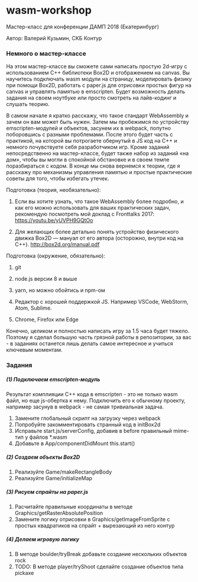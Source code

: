 # wasm-workshop

Мастер-класс для конференции ДАМП 2018 (Екатеринбург)

Автор: Валерий Кузьмин, СКБ Контур

### Немного о мастер-классе

На этом мастер-классе вы сможете сами написать простую 2d-игру с использованием C++ библиотеки Box2D и отображением на canvas. Вы научитесь подключать wasm модули на страницу, моделировать физику при помощи Box2D, работать c paper.js для отрисовки простых фигур на canvas и управлять памятью в emscripten. Будет возможность делать задания на своем ноутбуке или просто смотреть на лайв-кодинг и слушать теорию.

В самом начале я кратко расскажу, что такое стандарт WebAssembly и зачем он вам может быть нужен. Затем мы пробежимся по устройству emscripten-модулей и объектов, засунем их в webpack, попутно поборовшись с разными проблемами. После этого будет часть с практикой, на которой вы потрогаете обернутый в JS код на C++ и немного почувствуете себя разработчиком игр. Кроме заданий непосредственно на мастер-классе, будет также набор из заданий «на дом», чтобы вы могли в спокойной обстановке и в своем темпе поразбираться с кодом. В конце мы снова вернемся к теории, где я расскажу про механизмы управления памятью и простые практические советы для того, чтобы избегать утечек.

Подготовка (теория, необязательно):

1. Если вы хотите узнать, что такое WebAssembly более подробно, и как его можно использовать для ваших практических задач, рекомендую посмотреть мой доклад с Fronttalks 2017: https://youtu.be/yUVPH9GQtOo

2. Для желающих более детально понять устройство физического движка Box2D — мануал от его автора (осторожно, внутри код на C++). http://box2d.org/manual.pdf

Подготовка (окружение, обязательно):

1. git

2. node.js версии 8 и выше

3. yarn, но можно обойтись и npm-ом

4. Редактор с хорошей поддержкой JS. Например VSCode, WebStorm, Atom, Sublime.

5. Chrome, Firefox или Edge

Конечно, целиком и полностью написать игру за 1.5 часа будет тяжело. Поэтому я сделал большую часть грязной работы в репозитории, за вас - в заданиях останется лишь делать самое интересное и учиться ключевым моментам.

### Задания

##### (1) Подключаем emscripten-модуль

Результат комплияции C++ кода в emscripten - это не только wasm файл, но еще js-обертка к нему. Подключить его к обычному проекту, например засунув в webpack - не самая тривиальная задача.

1. Замените глобальный скрипт на загрузку через webpack
1. Попробуйте закомментировать странный код в initBox2d
1. Исправьте start.js/serverConfig, добавив в before правильный mime-тип у файлов *.wasm
1. Добавьте в App/componentDidMount this.start()

##### (2) Создаем объекты Box2D

1. Реализуйте Game/makeRectangleBody
1. Реализуйте Game/initializeMap

##### (3) Рисуем спрайты на paper.js

1. Расчитайте правильные координаты в методе Graphics/getRasterAbsolutePosition
1. Замените логику отрисовки в Graphics/getImageFromSprite с простых квадратиков на спрайт + вырезающий из него контур

##### (4) Делаем игровую логику

1. В методе boulder/tryBreak добавьте создание нескольких объектов rock
1. TODO: В методе player/tryShoot сделайте создание объектов типа pickaxe
